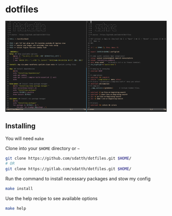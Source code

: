 # dotfiles

![machfiles image](./extra/ss.png)

## Installing

You will need `make` 

Clone into your `$HOME` directory or `~`

```bash
git clone https://github.com/sdatth/dotfiles.git $HOME/
# OR
git clone https://gitlab.com/sdatth/dotfiles.git $HOME/
```

Run the command to install necessary packages and stow my config
```bash
make install
```

Use the help recipe to see available options
```bash
make help
```
